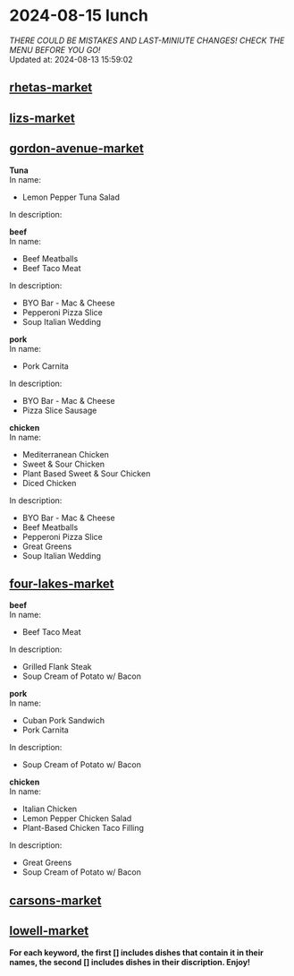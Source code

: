 # 2024-08-15 lunch  
*THERE COULD BE MISTAKES AND LAST-MINIUTE CHANGES! CHECK THE MENU BEFORE YOU GO!*  
Updated at: 2024-08-13 15:59:02  
## [rhetas-market](https://wisc-housingdining.nutrislice.com/menu/rhetas-market/lunch/2024-08-15)  
## [lizs-market](https://wisc-housingdining.nutrislice.com/menu/lizs-market/lunch/2024-08-15)  
## [gordon-avenue-market](https://wisc-housingdining.nutrislice.com/menu/gordon-avenue-market/lunch/2024-08-15)  
**Tuna**  
In name:   
 - Lemon Pepper Tuna Salad  
  
In description:   
  
**beef**  
In name:   
 - Beef Meatballs  
 - Beef Taco Meat  
  
In description:   
 - BYO Bar - Mac & Cheese  
 - Pepperoni Pizza Slice  
 - Soup Italian Wedding  
  
**pork**  
In name:   
 - Pork Carnita  
  
In description:   
 - BYO Bar - Mac & Cheese  
 - Pizza Slice Sausage  
  
**chicken**  
In name:   
 - Mediterranean Chicken  
 - Sweet & Sour Chicken  
 - Plant Based Sweet & Sour Chicken  
 - Diced Chicken  
  
In description:   
 - BYO Bar - Mac & Cheese  
 - Beef Meatballs  
 - Pepperoni Pizza Slice  
 - Great Greens  
 - Soup Italian Wedding  
  
## [four-lakes-market](https://wisc-housingdining.nutrislice.com/menu/four-lakes-market/lunch/2024-08-15)  
**beef**  
In name:   
 - Beef Taco Meat  
  
In description:   
 - Grilled Flank Steak  
 - Soup Cream of Potato w/ Bacon  
  
**pork**  
In name:   
 - Cuban Pork Sandwich  
 - Pork Carnita  
  
In description:   
 - Soup Cream of Potato w/ Bacon  
  
**chicken**  
In name:   
 - Italian Chicken  
 - Lemon Pepper Chicken Salad  
 - Plant-Based Chicken Taco Filling  
  
In description:   
 - Great Greens  
 - Soup Cream of Potato w/ Bacon  
  
## [carsons-market](https://wisc-housingdining.nutrislice.com/menu/carsons-market/lunch/2024-08-15)  
## [lowell-market](https://wisc-housingdining.nutrislice.com/menu/lowell-market/lunch/2024-08-15)  
  
**For each keyword, the first [] includes dishes that contain it in their names, the second [] includes dishes in their discription. Enjoy!**  
